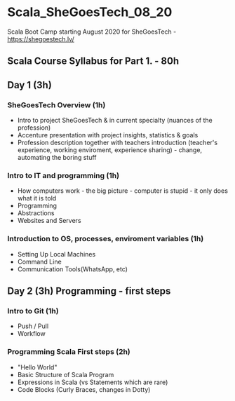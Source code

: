 # Scala_SheGoesTech_08_20
Scala Boot Camp starting August 2020 for SheGoesTech - https://shegoestech.lv/

## Scala Course Syllabus for Part 1. - 80h

## Day 1 (3h)

### SheGoesTech Overview (1h)
* Intro to project SheGoesTech & in current specialty (nuances of the profession)
* Accenture presentation with project insights, statistics & goals
* Profession description together with teachers introduction (teacher's experience, working enviroment, experience sharing) - change, automating the boring stuff

### Intro to IT and programming (1h)
* How computers work - the big picture - computer is stupid - it only does what it is told
* Programming
* Abstractions
* Websites and Servers

### Introduction to OS, processes, enviroment variables (1h)
* Setting Up Local Machines
* Command Line
* Communication Tools(WhatsApp, etc)

## Day 2 (3h) Programming - first steps 
### Intro to Git (1h)
* Push / Pull 
* Workflow

### Programming Scala First steps (2h)
* "Hello World"
* Basic Structure of Scala Program
* Expressions in Scala (vs Statements which are rare)
* Code Blocks (Curly Braces, changes in Dotty)






 
